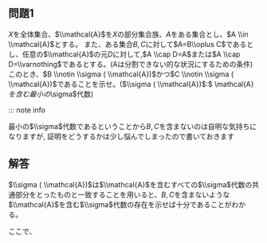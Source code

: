 ## 問題1
$X$を全体集合、$\\mathcal{A}$を$X$の部分集合族、$A$をある集合とし、$A \\in \\mathcal{A}$とする。
また、ある集合$B,C$に対して$A=B\\oplus C$であるとし、任意の$\\mathcal{A}$の元$D$に対して,$A \\cap D=A$または$A \\cap D=\\varnothing$であるとする。(Aは分割できない的な状況にするための条件)このとき、$B \\notin \\sigma ( \\mathcal{A})$かつ$C \\notin \\sigma ( \\mathcal{A})$であることを示せ。($\\sigma ( \\mathcal{A})$:$ \\mathcal{A}$を含む最小の$\\sigma$代数)

::: note info

最小の$\\sigma$代数であるということから$B,C$を含まないのは自明な気持ちになりますが,
証明をどうするかは少し悩んでしまったので書いておきます

## 解答
$\\sigma ( \\mathcal{A})$は$\\mathcal{A}$を含むすべての$\\sigma$代数の共通部分をとったものと一致することを用いると、$B,C$を含まないような$\\mathcal{A}$を含む$\\sigma$代数の存在を示せば十分であることがわかる。


ここで、